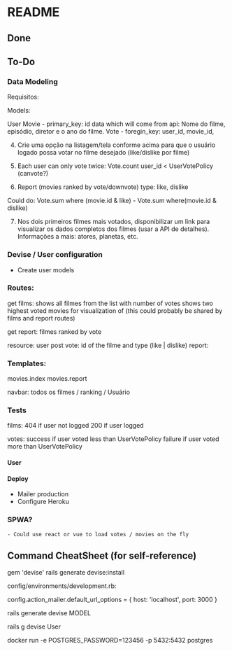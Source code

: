 # README

## Done


## To-Do

### Data Modeling

Requisitos:

Models:

User
Movie - primary_key: id
    data which will come from api: Nome do filme, episódio, diretor e o ano do filme.
Vote - foregin_key: user_id, movie_id,
   


4. Crie uma opção na listagem/tela conforme acima para que o usuário logado possa votar no filme desejado (like/dislike por filme)

5. Each user can only vote twice: Vote.count user_id < UserVotePolicy (canvote?)
6. Report (movies ranked by vote/downvote)
     type: like, dislike

Could do: Vote.sum where (movie.id & like) - Vote.sum where(movie.id & dislike)

7. Nos dois primeiros filmes mais votados, disponibilizar um link para visualizar os dados completos dos filmes (usar a API de detalhes). Informações a mais: atores, planetas, etc. 

### Devise / User configuration

- Create user models

### Routes:

get films: 
    shows all filmes from the list with number of votes
    shows two highest voted movies for visualization of (this could probably be shared by films and report routes)

get report:
    filmes ranked by vote

resource: user
post vote: id of the filme and type (like | dislike)
report:

### Templates:

movies.index
movies.report

navbar: todos os filmes / ranking / Usuário

### Tests

films: 
    404 if user not logged
    200 if user logged

votes:
    success if user voted less than UserVotePolicy
    failure if user voted more than UserVotePolicy


#### User

#### Deploy

- Mailer production
- Configure Heroku

### SPWA?

    - Could use react or vue to load votes / movies on the fly

## Command CheatSheet (for self-reference)

gem 'devise'
rails generate devise:install

config/environments/development.rb:

config.action_mailer.default_url_options = { host: 'localhost', port: 3000 }

rails generate devise MODEL

rails g devise User

docker run -e POSTGRES_PASSWORD=123456 -p 5432:5432 postgres

